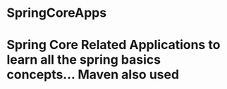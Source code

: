 # SpringCoreApps
<h1>Spring Core Related Applications to learn all the spring basics concepts... Maven also used</h1>

